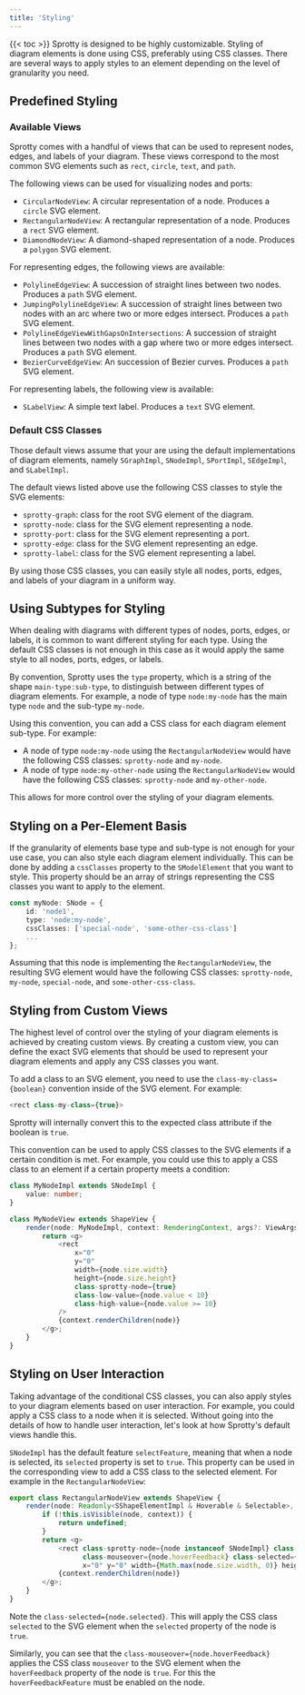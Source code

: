 ```yaml
---
title: 'Styling'
---
```

{{< toc >}}
Sprotty is designed to be highly customizable. Styling of diagram elements is done using CSS, preferably using CSS classes. There are several ways to apply styles to an element depending on the level of granularity you need.

## Predefined Styling

### Available Views

Sprotty comes with a handful of views that can be used to represent nodes, edges, and labels of your diagram. These views correspond to the most common SVG elements such as `rect`, `circle`, `text`, and `path`.

The following views can be used for visualizing nodes and ports:

* `CircularNodeView`: A circular representation of a node. Produces a `circle` SVG element.
* `RectangularNodeView`: A rectangular representation of a node. Produces a `rect` SVG element.
* `DiamondNodeView`: A diamond-shaped representation of a node. Produces a `polygon` SVG element.

For representing edges, the following views are available:

* `PolylineEdgeView`: A succession of straight lines between two nodes. Produces a `path` SVG element.
* `JumpingPolylineEdgeView`:  A succession of straight lines between two nodes with an arc where two or more edges intersect. Produces a `path` SVG element.
* `PolylineEdgeViewWithGapsOnIntersections`: A succession of straight lines between two nodes with a gap where two or more edges intersect. Produces a `path` SVG element.
* `BezierCurveEdgeView`: An succession of Bezier curves. Produces a `path` SVG element.

For representing labels, the following view is available:

* `SLabelView`: A simple text label. Produces a `text` SVG element.

### Default CSS Classes

Those default views assume that your are using the default implementations of diagram elements, namely `SGraphImpl`, `SNodeImpl`, `SPortImpl`, `SEdgeImpl`, and `SLabelImpl`.

The default views listed above use the following CSS classes to style the SVG elements:

* `sprotty-graph`: class for the root SVG element of the diagram.
* `sprotty-node`: class for the SVG element representing a node.
* `sprotty-port`: class for the SVG element representing a port.
* `sprotty-edge`: class for the SVG element representing an edge.
* `sprotty-label`: class for the SVG element representing a label.

By using those CSS classes, you can easily style all nodes, ports, edges, and labels of your diagram in a uniform way.

## Using Subtypes for Styling

When dealing with diagrams with different types of nodes, ports, edges, or labels, it is common to want different styling for each type. Using the default CSS classes is not enough in this case as it would apply the same style to all nodes, ports, edges, or labels.

By convention, Sprotty uses the `type` property, which is a string of the shape `main-type:sub-type`, to distinguish between different types of diagram elements. For example, a node of type `node:my-node` has the main type `node` and the sub-type `my-node`.

Using this convention, you can add a CSS class for each diagram element sub-type. For example:

* A node of type `node:my-node` using the `RectangularNodeView` would have the following CSS classes: `sprotty-node` and `my-node`.
* A node of type `node:my-other-node` using the `RectangularNodeView` would have the following CSS classes: `sprotty-node` and `my-other-node`.

This allows for more control over the styling of your diagram elements.

## Styling on a Per-Element Basis

If the granularity of elements base type and sub-type is not enough for your use case, you can also style each diagram element individually. This can be done by adding a `cssClasses` property to the `SModelElement` that you want to style. This property should be an array of strings representing the CSS classes you want to apply to the element.

```typescript
const myNode: SNode = {
    id: 'node1',
    type: 'node:my-node',
    cssClasses: ['special-node', 'some-other-css-class']
    ...
};
```

Assuming that this node is implementing the `RectangularNodeView`, the resulting SVG element would have the following CSS classes: `sprotty-node`, `my-node`, `special-node`, and `some-other-css-class`.

## Styling from Custom Views

The highest level of control over the styling of your diagram elements is achieved by creating custom views. By creating a custom view, you can define the exact SVG elements that should be used to represent your diagram elements and apply any CSS classes you want.

To add a class to an SVG element, you need to use the `class-my-class={boolean}` convention inside of the SVG element. For example:

```typescript
<rect class-my-class={true}>
```

Sprotty will internally convert this to the expected class attribute if the boolean is `true`.

This convention can be used to apply CSS classes to the SVG elements if a certain condition is met. For example, you could use this to apply a CSS class to an element if a certain property meets a condition:

```typescript
class MyNodeImpl extends SNodeImpl {
    value: number;
}

class MyNodeView extends ShapeView {
    render(node: MyNodeImpl, context: RenderingContext, args?: ViewArgs): VNode | undefined {
        return <g>
            <rect
                x="0"
                y="0"
                width={node.size.width}
                height={node.size.height} 
                class-sprotty-node={true}
                class-low-value={node.value < 10}
                class-high-value={node.value >= 10} 
            />
            {context.renderChildren(node)}
        </g>;
    }
}
```

## Styling on User Interaction

Taking advantage of the conditional CSS classes, you can also apply styles to your diagram elements based on user interaction. For example, you could apply a CSS class to a node when it is selected. Without going into the details of how to handle user interaction, let's look at how Sprotty's default views handle this.

`SNodeImpl` has the default feature `selectFeature`, meaning that when a node is selected, its `selected` property is set to `true`. This property can be used in the corresponding view to add a CSS class to the selected element. For example in the `RectangularNodeView`:

```typescript
export class RectangularNodeView extends ShapeView {
    render(node: Readonly<SShapeElementImpl & Hoverable & Selectable>, context: RenderingContext, args?: IViewArgs): VNode | undefined {
        if (!this.isVisible(node, context)) {
            return undefined;
        }
        return <g>
            <rect class-sprotty-node={node instanceof SNodeImpl} class-sprotty-port={node instanceof SPortImpl}
                  class-mouseover={node.hoverFeedback} class-selected={node.selected}
                  x="0" y="0" width={Math.max(node.size.width, 0)} height={Math.max(node.size.height, 0)}></rect>
            {context.renderChildren(node)}
        </g>;
    }
}
```

Note the `class-selected={node.selected}`. This will apply the CSS class `selected` to the SVG element when the `selected` property of the node is `true`.

Similarly, you can see that the `class-mouseover={node.hoverFeedback}` applies the CSS class `mouseover` to the SVG element when the `hoverFeedback` property of the node is `true`. For this the `hoverFeedbackFeature` must be enabled on the node.
